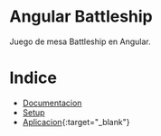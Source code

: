 # Angular Battleship
Juego de mesa Battleship en Angular.

# Indice
- [Documentacion](./documentation/WORKPLAN.md)
- [Setup](./battleship/README.md)
- [Aplicacion](https://storresoliv.github.io/angular-battleship/){:target="_blank"}